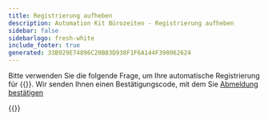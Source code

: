 ```yaml
---
title: Registrierung aufheben
description: Automation Kit Bürozeiten - Registrierung aufheben
sidebar: false
sidebarlogo: fresh-white
include_footer: true
generated: 33B929E74896C20B83D938F1F6A144F398062624
---
```


Bitte verwenden Sie die folgende Frage, um Ihre automatische Registrierung für {{<product-name>}}. Wir senden Ihnen einen Bestätigungscode, mit dem Sie [Abmeldung bestätigen](/de/office-hours/unregister-confirm)

{{<questions name="/office-hours/unregister.json" completed="Thank you for completing unregistration questions" showNavigationButtons=false >}}
